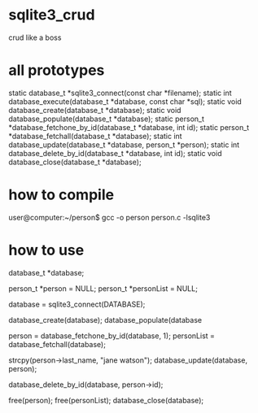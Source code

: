 # sqlite3_crud
crud like a boss

# all prototypes
static database_t *sqlite3_connect(const char *filename);
static int database_execute(database_t *database, const char *sql);
static void database_create(database_t *database);
static void database_populate(database_t *database);
static person_t *database_fetchone_by_id(database_t *database, int id);
static person_t *database_fetchall(database_t *database);
static int database_update(database_t *database, person_t *person);
static int database_delete_by_id(database_t *database, int id);
static void database_close(database_t *database);

# how to compile
user@computer:~/person$ gcc -o person person.c -lsqlite3

# how to use
database_t *database;

person_t *person = NULL;
person_t *personList = NULL;

database = sqlite3_connect(DATABASE);

database_create(database);
database_populate(database

person = database_fetchone_by_id(database, 1);
personList = database_fetchall(database);

strcpy(person->last_name, "jane watson");
database_update(database, person);

database_delete_by_id(database, person->id);

free(person);
free(personList);
database_close(database);
